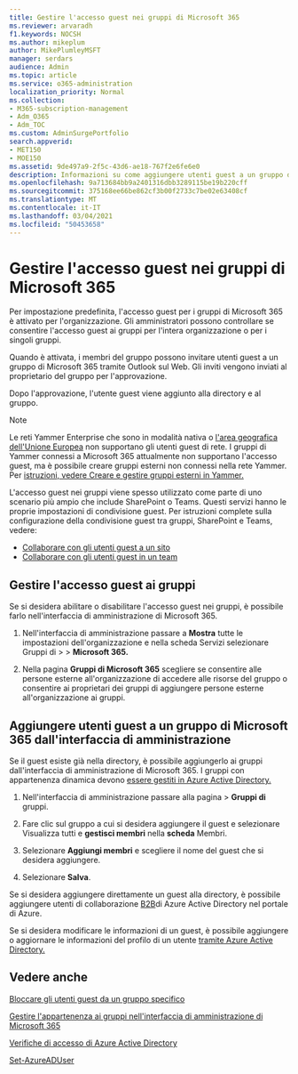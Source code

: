 ```yaml
---
title: Gestire l'accesso guest nei gruppi di Microsoft 365
ms.reviewer: arvaradh
f1.keywords: NOCSH
ms.author: mikeplum
author: MikePlumleyMSFT
manager: serdars
audience: Admin
ms.topic: article
ms.service: o365-administration
localization_priority: Normal
ms.collection:
- M365-subscription-management
- Adm_O365
- Adm_TOC
ms.custom: AdminSurgePortfolio
search.appverid:
- MET150
- MOE150
ms.assetid: 9de497a9-2f5c-43d6-ae18-767f2e6fe6e0
description: Informazioni su come aggiungere utenti guest a un gruppo di Microsoft 365, visualizzare gli utenti guest e usare PowerShell per controllare l'accesso guest.
ms.openlocfilehash: 9a713684bb9a2401316dbb3289115be19b220cff
ms.sourcegitcommit: 375168ee66be862cf3b00f2733c7be02e63408cf
ms.translationtype: MT
ms.contentlocale: it-IT
ms.lasthandoff: 03/04/2021
ms.locfileid: "50453658"
---
```

# <a name="manage-guest-access-in-microsoft-365-groups"></a>Gestire l'accesso guest nei gruppi di Microsoft 365

Per impostazione predefinita, l'accesso guest per i gruppi di Microsoft 365 è attivato per l'organizzazione. Gli amministratori possono controllare se consentire l'accesso guest ai gruppi per l'intera organizzazione o per i singoli gruppi.

Quando è attivata, i membri del gruppo possono invitare utenti guest a un gruppo di Microsoft 365 tramite Outlook sul Web. Gli inviti vengono inviati al proprietario del gruppo per l'approvazione.

Dopo l'approvazione, l'utente guest viene aggiunto alla directory e al gruppo.

> [!Note]
> Le reti Yammer Enterprise che sono in modalità nativa o [l'area geografica dell'Unione Europea](https://go.microsoft.com/fwlink/?linkid=2107357) non supportano gli utenti guest di rete.
> I gruppi di Yammer connessi a Microsoft 365 attualmente non supportano l'accesso guest, ma è possibile creare gruppi esterni non connessi nella rete Yammer. Per [istruzioni, vedere Creare e gestire gruppi esterni in Yammer.](https://docs.microsoft.com/yammer/work-with-external-users/create-and-manage-external-groups)

L'accesso guest nei gruppi viene spesso utilizzato come parte di uno scenario più ampio che include SharePoint o Teams. Questi servizi hanno le proprie impostazioni di condivisione guest. Per istruzioni complete sulla configurazione della condivisione guest tra gruppi, SharePoint e Teams, vedere:

- [Collaborare con gli utenti guest a un sito](../../solutions/collaborate-in-site.md)
- [Collaborare con gli utenti guest in un team](../../solutions/collaborate-as-team.md)

## <a name="manage-groups-guest-access"></a>Gestire l'accesso guest ai gruppi

Se si desidera abilitare o disabilitare l'accesso guest nei gruppi, è possibile farlo nell'interfaccia di amministrazione di Microsoft 365.

1. Nell'interfaccia di amministrazione passare a **Mostra** tutte le impostazioni dell'organizzazione e nella scheda Servizi selezionare Gruppi di \>  \>  **Microsoft 365.** 
  
2. Nella pagina **Gruppi di Microsoft 365** scegliere se consentire alle persone esterne all'organizzazione di accedere alle risorse del gruppo o consentire ai proprietari dei gruppi di aggiungere persone esterne all'organizzazione ai gruppi.

## <a name="add-guests-to-a-microsoft-365-group-from-the-admin-center"></a>Aggiungere utenti guest a un gruppo di Microsoft 365 dall'interfaccia di amministrazione

Se il guest esiste già nella directory, è possibile aggiungerlo ai gruppi dall'interfaccia di amministrazione di Microsoft 365. I gruppi con appartenenza dinamica devono [essere gestiti in Azure Active Directory.](https://docs.microsoft.com/azure/active-directory/enterprise-users/groups-create-rule)
  
1. Nell'interfaccia di amministrazione passare alla pagina  >  **Gruppi di** gruppi.
  
2. Fare clic sul gruppo a cui si desidera aggiungere il guest e selezionare Visualizza tutti e **gestisci membri** nella **scheda** Membri. 
  
4. Selezionare **Aggiungi membri** e scegliere il nome del guest che si desidera aggiungere.
    
5. Selezionare **Salva**.

Se si desidera aggiungere direttamente un guest alla directory, è possibile aggiungere utenti di collaborazione [B2B](https://docs.microsoft.com/azure/active-directory/b2b/add-users-administrator)di Azure Active Directory nel portale di Azure.

Se si desidera modificare le informazioni di un guest, è possibile aggiungere o aggiornare le informazioni del profilo di un utente [tramite Azure Active Directory.](https://docs.microsoft.com/azure/active-directory/fundamentals/active-directory-users-profile-azure-portal)

## <a name="see-also"></a>Vedere anche

[Bloccare gli utenti guest da un gruppo specifico](https://docs.microsoft.com/microsoft-365/solutions/per-group-guest-access)

[Gestire l'appartenenza ai gruppi nell'interfaccia di amministrazione di Microsoft 365](add-or-remove-members-from-groups.md)
  
[Verifiche di accesso di Azure Active Directory](https://docs.microsoft.com/azure/active-directory/active-directory-azure-ad-controls-perform-access-review)

[Set-AzureADUser](https://docs.microsoft.com/powershell/module/azuread/set-azureaduser)
